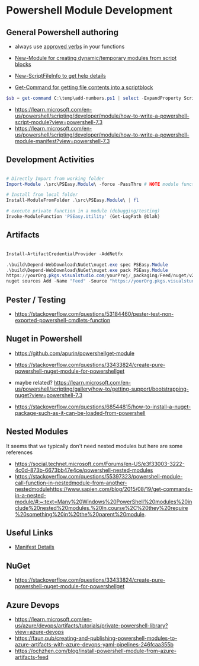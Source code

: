 # Powershell Module Development

## General Powershell authoring

- always use [approved verbs](https://learn.microsoft.com/en-us/powershell/scripting/developer/cmdlet/approved-verbs-for-windows-powershell-commands?view=powershell-7.3) in your functions
- [New-Module for creating dynamic/temporary modules from script blocks](https://learn.microsoft.com/en-us/powershell/module/microsoft.powershell.core/new-module?view=powershell-7.3)
- [New-ScriptFileInfo to get help details](https://learn.microsoft.com/en-us/powershell/module/powershellget/new-scriptfileinfo?view=powershell-7.3)

- [Get-Command for getting file contents into a scriptblock](https://stackoverflow.com/a/27993341/7815011)

``` powershell
$sb = get-command C:\temp\add-numbers.ps1 | select -ExpandProperty ScriptBlock
```

- https://learn.microsoft.com/en-us/powershell/scripting/developer/module/how-to-write-a-powershell-script-module?view=powershell-7.3
- https://learn.microsoft.com/en-us/powershell/scripting/developer/module/how-to-write-a-powershell-module-manifest?view=powershell-7.3

## Development Activities


``` powershell

# Directly Import from working folder
Import-Module .\src\PSEasy.Module\ -force -PassThru # NOTE module functions only available in this PS session

# Install from local folder
Install-ModuleFromFolder .\src\PSEasy.Module\ | fl

# execute private function in a module (debugging/testing)
Invoke-ModuleFunction 'PSEasy.Utility' {Get-LogPath @blah}
```

## Artifacts

``` powershell

Install-ArtifactCredentialProvider -AddNetfx

.\build\Depend-WebDownload\NuGet\nuget.exe spec PSEasy.Module
.\build\Depend-WebDownload\NuGet\nuget.exe pack PSEasy.Module
https://yourOrg.pkgs.visualstudio.com/yourProj/_packaging/Feed/nuget/v2/
nuget sources Add -Name "Feed" -Source "https://yourOrg.pkgs.visualstudio.com/yourProj/_packaging/Feed/nuget/v2/" -username "Personal Access Token" -password "<PERSONAL_ACCESS_TOKEN>"

```

## Pester / Testing

- https://stackoverflow.com/questions/53184460/pester-test-non-exported-powershell-cmdlets-function

## Nuget in Powershell

- https://github.com/apurin/powershellget-module
- https://stackoverflow.com/questions/33433824/create-pure-powershell-nuget-module-for-powershellget
- maybe related? https://learn.microsoft.com/en-us/powershell/scripting/gallery/how-to/getting-support/bootstrapping-nuget?view=powershell-7.3

- https://stackoverflow.com/questions/68544815/how-to-install-a-nuget-package-such-as-it-can-be-loaded-from-powershell

## Nested Modules

It seems that we typically don't need nested modules but here are some references

- https://social.technet.microsoft.com/Forums/en-US/e3f33003-3222-4c0d-873b-6673bb47e4ce/powershell-nested-modules
- https://stackoverflow.com/questions/55397323/powershell-module-call-function-in-nestedmodule-from-another-nestedmodulehttps://www.sapien.com/blog/2015/08/19/get-commands-in-a-nested-module/#:~:text=Many%20Windows%20PowerShell%20modules%20include%20nested%20modules.%20In,course%2C%20they%20require%20something%20in%20the%20parent%20module.

## Useful Links

- [Manifest Details](https://learn.microsoft.com/en-us/powershell/module/microsoft.powershell.core/about/about_module_manifests?view=powershell-7.3)


## NuGet

- https://stackoverflow.com/questions/33433824/create-pure-powershell-nuget-module-for-powershellget


## Azure Devops

- https://learn.microsoft.com/en-us/azure/devops/artifacts/tutorials/private-powershell-library?view=azure-devops
- https://faun.pub/creating-and-publishing-powershell-modules-to-azure-artifacts-with-azure-devops-yaml-pipelines-246fcaa355b
- https://ochzhen.com/blog/install-powershell-module-from-azure-artifacts-feed

